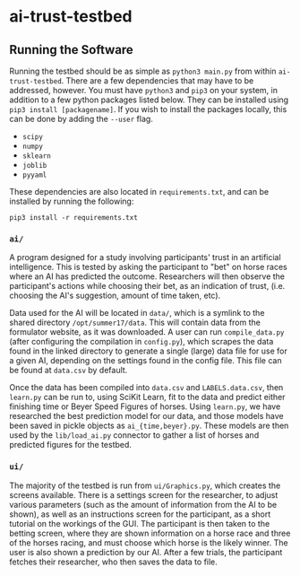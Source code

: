 # ai-trust-testbed

## Running the Software

Running the testbed should be as simple as `python3 main.py` from within `ai-trust-testbed`.  There are a few dependencies that may have to be addressed, however.  You must have `python3` and `pip3` on your system, in addition to a few python packages listed below.  They can be installed using `pip3 install [packagename]`.  If you wish to install the packages locally, this can be done by adding the `--user` flag.

* `scipy`
* `numpy`
* `sklearn`
* `joblib`
* `pyyaml`

These dependencies are also located in `requirements.txt`, and can be installed by running the following:

    pip3 install -r requirements.txt

### `ai/`
A program designed for a study involving participants' trust in an artificial intelligence.  This is tested by asking the participant to "bet" on horse races where an AI has predicted the outcome.  Researchers will then observe the participant's actions while choosing their bet, as an indication of trust, (i.e. choosing the AI's suggestion, amount of time taken, etc).

Data used for the AI will be located in `data/`, which is a symlink to the shared directory `/opt/summer17/data`.
This will contain data from the formulator website, as it was downloaded.  A user can run `compile_data.py` (after configuring the compilation in `config.py`), which scrapes the data found in the linked directory to generate a single (large) data file for use for a given AI, depending on the settings found in the config file.  This file can be found at `data.csv` by default.

Once the data has been compiled into `data.csv` and `LABELS.data.csv`, then `learn.py` can be run to, using SciKit Learn, fit to the data and predict either finishing time or Beyer Speed Figures of horses.  Using `learn.py`, we have researched the best prediction model for our data, and those models have been saved in pickle objects as `ai_{time,beyer}.py`.  These models are then used by the `lib/load_ai.py` connector to gather a list of horses and predicted figures for the testbed.

### `ui/`

The majority of the testbed is run from `ui/Graphics.py`, which creates the screens available.  There is a settings screen for the researcher, to adjust various parameters (such as the amount of information from the AI to be shown), as well as an instructions screen for the participant, as a short tutorial on the workings of the GUI.  The participant is then taken to the betting screen, where they are shown information on a horse race and three of the horses racing, and must choose which horse is the likely winner.  The user is also shown a prediction by our AI.  After a few trials, the participant fetches their researcher, who then saves the data to file.
